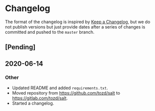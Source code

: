 # Changelog

The format of the changelog is inspired by [Keep a Changelog](https://keepachangelog.com/en/1.0.0/),
but we do not publish versions but just provide dates after a series of changes
is committed and pushed to the `master` branch.

## [Pending]

## 2020-06-14

### Other

* Updated README and added `requirements.txt`.
* Moved repository from <https://github.com/tozd/salt> to
  <https://gitlab.com/tozd/salt>.
* Started a changelog.
